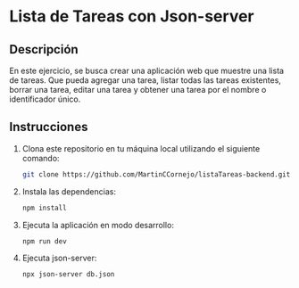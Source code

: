 # Lista de Tareas con Json-server

## Descripción
En este ejercicio, se busca crear una aplicación web que muestre una lista de tareas. Que pueda agregar
una tarea, listar todas las tareas existentes, borrar una tarea, editar una tarea y
obtener una tarea por el nombre o identificador único. 

## Instrucciones
1. Clona este repositorio en tu máquina local utilizando el siguiente comando:
   ```bash
   git clone https://github.com/MartinCCornejo/listaTareas-backend.git


2. Instala las dependencias:
    ```bash
    npm install

3. Ejecuta la aplicación en modo desarrollo:
    ```bash
    npm run dev

4. Ejecuta json-server:
    ```bash
    npx json-server db.json

